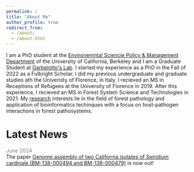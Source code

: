 ```yaml
---
permalink: /
title: "About Me"
author_profile: true
redirect_from: 
  - /about/
  - /about.html
---
```


I am a PhD student at the [Environemntal Sciencie Policy & Management Department](https://ourenvironment.berkeley.edu/) of the University of California, Berkeley and I am a Graduate Student at [Garbelotto's Lab](https://nature.berkeley.edu/matteolab/?page_id=12). I started my experience as a PhD in the Fall of 2022 as a Fulbright Scholar. I did my previous undergraduate and graduate studies ath the Univeristy of Florence, in Italy. I recieved an MS in Receptions of Refugees at the University of Florence in 2019. After this experience, I recieved an MS in Forest System Science and Technologies in 2021. My [research](https://kinoppyi.github.io/edoardo_scali.github.io/research/) interests lie in the field of forest pathology and application of bioinformatics techinques with a focus on host-pathogen interactions in forest pathosystems.  


Latest News
======

<span style="color:grey">June 2024</span><br/>
<span style="font-size: 14px">The paper [Genome assembly of two California isolates of Seiridium cardinale (BM-138-000494 and BM-138-000479)](https://link.springer.com/article/10.1007/s42161-024-01665-5) is now out!    




